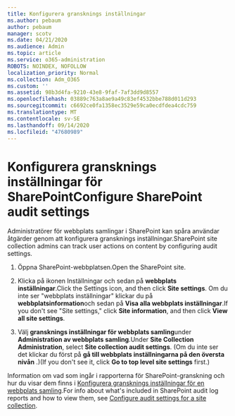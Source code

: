 ```yaml
---
title: Konfigurera gransknings inställningar
ms.author: pebaum
author: pebaum
manager: scotv
ms.date: 04/21/2020
ms.audience: Admin
ms.topic: article
ms.service: o365-administration
ROBOTS: NOINDEX, NOFOLLOW
localization_priority: Normal
ms.collection: Adm_O365
ms.custom: ''
ms.assetid: 98b3d4fa-9210-43e8-9faf-7af3dd9d8557
ms.openlocfilehash: 03889c763a8ae9a49c83ef4532bbe788d011d293
ms.sourcegitcommit: c6692ce0fa1358ec3529e59ca0ecdfdea4cdc759
ms.translationtype: MT
ms.contentlocale: sv-SE
ms.lasthandoff: 09/14/2020
ms.locfileid: "47680989"
---
```

# <a name="configure-sharepoint-audit-settings"></a><span data-ttu-id="bbe0b-102">Konfigurera gransknings inställningar för SharePoint</span><span class="sxs-lookup"><span data-stu-id="bbe0b-102">Configure SharePoint audit settings</span></span>

<span data-ttu-id="bbe0b-103">Administratörer för webbplats samlingar i SharePoint kan spåra användar åtgärder genom att konfigurera gransknings inställningar.</span><span class="sxs-lookup"><span data-stu-id="bbe0b-103">SharePoint site collection admins can track user actions on content by configuring audit settings.</span></span>
  
1. <span data-ttu-id="bbe0b-104">Öppna SharePoint-webbplatsen.</span><span class="sxs-lookup"><span data-stu-id="bbe0b-104">Open the SharePoint site.</span></span>
    
2. <span data-ttu-id="bbe0b-105">Klicka på ikonen Inställningar och sedan på **webbplats inställningar**.</span><span class="sxs-lookup"><span data-stu-id="bbe0b-105">Click the Settings icon, and then click **Site settings**.</span></span> <span data-ttu-id="bbe0b-106">Om du inte ser "webbplats inställningar" klickar du på **webbplatsinformation**och sedan på **Visa alla webbplats inställningar**.</span><span class="sxs-lookup"><span data-stu-id="bbe0b-106">If you don't see "Site settings," click **Site information**, and then click **View all site settings**.</span></span>
    
3. <span data-ttu-id="bbe0b-107">Välj **gransknings inställningar för webbplats samling**under **Administration av webbplats samling**.</span><span class="sxs-lookup"><span data-stu-id="bbe0b-107">Under **Site Collection Administration**, select **Site collection audit settings**.</span></span> <span data-ttu-id="bbe0b-108">(Om du inte ser det klickar du först på **gå till webbplats inställningarna på den översta nivån** .)</span><span class="sxs-lookup"><span data-stu-id="bbe0b-108">(If you don't see it, click **Go to top level site settings** first.)</span></span> 
    
<span data-ttu-id="bbe0b-109">Information om vad som ingår i rapporterna för SharePoint-granskning och hur du visar dem finns i [Konfigurera gransknings inställningar för en webbplats samling](https://go.microsoft.com/fwlink/?linkid=404050).</span><span class="sxs-lookup"><span data-stu-id="bbe0b-109">For info about what's included in SharePoint audit log reports and how to view them, see [Configure audit settings for a site collection](https://go.microsoft.com/fwlink/?linkid=404050).</span></span>
  


